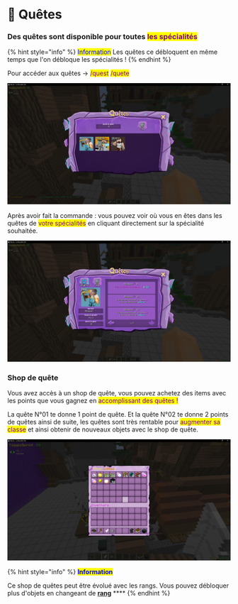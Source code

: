 # 📜 Quêtes

### Des quêtes sont disponible pour toutes <mark style="color:purple;">les spécialités</mark>

{% hint style="info" %}
<mark style="color:blue;">Information</mark> Les quêtes ce débloquent en même temps que l'on débloque les spécialités !
{% endhint %}

Pour accéder aux quêtes -> <mark style="color:purple;">/quest</mark> <mark style="color:purple;">/quete</mark>&#x20;

![Interface de /classe](<../.gitbook/assets/image (74).png>)

Après avoir fait la commande : vous pouvez voir où vous en êtes dans les quêtes de <mark style="color:purple;">votre spécialités</mark> en cliquant directement sur la spécialité souhaitée.

![Interface de /classe dans la spécialité Mineur](<../.gitbook/assets/image (70).png>)

### Shop de quête

Vous avez accès à un <mark style="color:purple;"></mark> shop de quête, vous pouvez achetez des items avec les points que vous gagnez en <mark style="color:purple;">accomplissant des quêtes !</mark>

La quête N°01 te donne 1 point de quête. Et la quête N°02 te donne 2 points de quêtes ainsi de suite, les quêtes sont très rentable pour <mark style="color:purple;">augmenter sa classe</mark> et ainsi obtenir de nouveaux objets avec le shop de quête.

![](<../.gitbook/assets/image (69).png>)

{% hint style="info" %}
<mark style="color:blue;">**Information**</mark>

Ce shop de quêtes peut être évolué avec les rangs. Vous pouvez débloquer plus d'objets en changeant de [**rang**](les-classes.md#les-rangs) ****&#x20;
{% endhint %}
